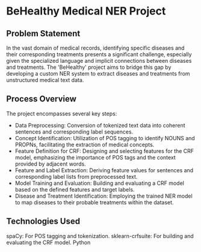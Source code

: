 # BeHealthy Medical NER Project

## Problem Statement
In the vast domain of medical records, identifying specific diseases and their corresponding treatments presents a significant challenge, especially given the specialized language and implicit connections between diseases and treatments. The 'BeHealthy' project aims to bridge this gap by developing a custom NER system to extract diseases and treatments from unstructured medical text data.

## Process Overview
The project encompasses several key steps:

-  Data Preprocessing: Conversion of tokenized text data into coherent sentences and corresponding label sequences.
-  Concept Identification: Utilization of POS tagging to identify NOUNS and PROPNs, facilitating the extraction of medical concepts.
-  Feature Definition for CRF: Designing and selecting features for the CRF model, emphasizing the importance of POS tags and the context provided by adjacent words.
-  Feature and Label Extraction: Deriving feature values for sentences and corresponding label lists from preprocessed text.
-  Model Training and Evaluation: Building and evaluating a CRF model based on the defined features and target labels.
-  Disease and Treatment Identification: Employing the trained NER model to map diseases to their probable treatments within the dataset.
  
## Technologies Used
spaCy: For POS tagging and tokenization.
sklearn-crfsuite: For building and evaluating the CRF model.
Python
